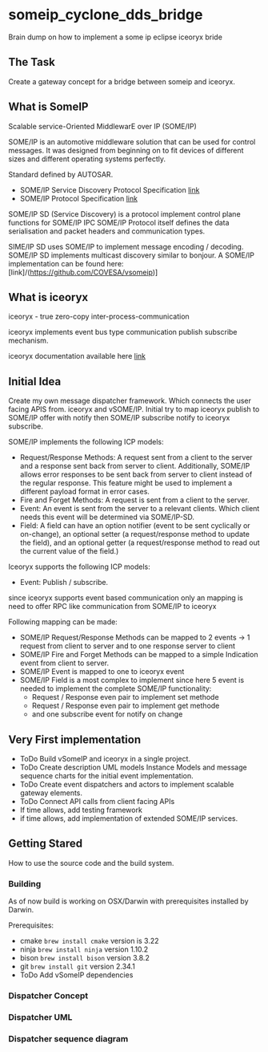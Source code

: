 # someip_cyclone_dds_bridge
Brain dump on how to implement a some ip eclipse iceoryx bride

## The Task
Create a gateway concept for a bridge between someip and iceoryx.

## What is SomeIP
Scalable service-Oriented MiddlewarE over IP (SOME/IP)

SOME/IP is an automotive middleware solution that can be used for control messages. It was designed from beginning on to fit devices of different sizes and different operating systems perfectly.

Standard defined by AUTOSAR.

* SOME/IP Service Discovery Protocol Specification [link](https://www.autosar.org/fileadmin/user_upload/standards/foundation/20-11/AUTOSAR_PRS_SOMEIPServiceDiscoveryProtocol.pdf)
* SOME/IP Protocol Specification [link](https://www.autosar.org/fileadmin/user_upload/standards/foundation/20-11/AUTOSAR_PRS_SOMEIPProtocol.pdf)

SOME/IP SD (Service Discovery) is a protocol implement control plane functions for SOME/IP IPC
SOME/IP Protocol itself defines the data serialisation and packet headers and communication types. 

SIME/IP SD uses SOME/IP to implement message encoding / decoding.
SOME/IP SD implements multicast discovery similar to bonjour.
A SOME/IP implementation can be found here: [link]/(https://github.com/COVESA/vsomeip)]

## What is iceoryx
iceoryx - true zero-copy inter-process-communication

iceoryx implements event bus type communication publish subscribe mechanism.

iceoryx documentation available here [link](https://iceoryx.io/)

## Initial Idea

Create my own message dispatcher framework.
Which connects the user facing APIS from. iceoryx and vSOME/IP.
Initial try to map iceoryx publish to SOME/IP offer with notify then SOME/IP subscribe notify to iceoryx subscribe.

SOME/IP implements the following ICP models:
* Request/Response Methods: A request sent from a client to the server and a response sent back from server to client.
Additionally, SOME/IP allows error responses to be sent back from server to client instead of the regular response. This feature might be used to implement a different payload format in error cases.
* Fire and Forget Methods: A request is sent from a client to the server.
* Event: An event is sent from the server to a relevant clients. Which client needs this event will be determined via 
  SOME/IP-SD.
* Field: A field can have an option notifier (event to be sent cyclically or on-change), an optional setter (a 
  request/response method to update the field), and an optional getter (a request/response method to read out the current value of the field.)

Iceoryx supports the following ICP models:

* Event: Publish / subscribe.

since iceoryx supports event based communication only an mapping is need to offer RPC like communication from SOME/IP
to iceoryx

Following mapping can be made:

* SOME/IP Request/Response Methods can be mapped to 2 events -> 1 request from client to server and to one response 
  server to client
* SOME/IP Fire and Forget Methods can be mapped to a simple Indication event from client to server.
* SOME/IP Event is mapped to one to iceoryx event
* SOME/IP Field is a most complex to implement since here 5 event is needed to implement the complete SOME/IP 
  functionality:
  * Request / Response even pair to implement set methode
  * Request / Response even pair to implement get methode
  * and one subscribe event for notify on change

## Very First implementation
 * ToDo Build vSomeIP and iceoryx in a single project.
 * ToDo Create description UML models Instance Models and message sequence charts for the initial event implementation.
 * ToDo Create event dispatchers and actors to implement scalable gateway elements.
 * ToDo Connect API calls from client facing APIs
 * If time allows, add testing framework
 * if time allows, add implementation of extended SOME/IP services.

## Getting Stared
How to use the source code and the build system. 

### Building
As of now build is working on OSX/Darwin with prerequisites installed by Darwin.

Prerequisites:
* cmake `brew install cmake` version is 3.22
* ninja `brew install ninja` version 1.10.2
* bison `brew install bison` version 3.8.2
* git   `brew install git`   version 2.34.1
* ToDo Add vSomeIP dependencies

### Dispatcher Concept

### Dispatcher UML

### Dispatcher sequence diagram


